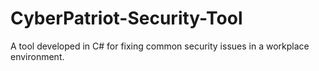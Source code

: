 # CyberPatriot-Security-Tool
A tool developed in C# for fixing common security issues in a workplace environment.
